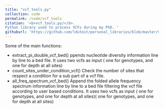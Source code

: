 ```yaml
---
title: "vcf_tools.py"
collection: code
permalink: /code/vcf_tools
citation: '<b>vcf_tools.py/</b>.
Python library used to process VCFs during my PhD. '
githuburl: 'https://github.com/ldutoit/personal_libraries/blob/master/vcf_tools.py'
---
```

Some of the main functions:
* extract_pi_double_vcf_bed() ppends nucleotide diversity information line by line to a bed file. It uses two vcfs as input ( one for genotypes, and one for depth at all sites)
* count_sites_under_condition_vcf() Check the number of sites that respect a condition for a sub part of a vcf file.
* all_freq_spectrum_vcf_bed() Append the folded allele frequency spectrum information line by line to a bed file filtering the vcf file according to user based conditions. It uses two vcfs as input ( one for genotypes, and one for depth at all sites)( one for genotypes, and one for depth at all sites)



